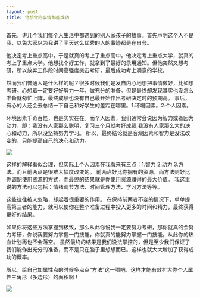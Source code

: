 ```yaml
---
layout: post
title: 他想做的事情都能成功
---
```


首先，讲几个我们每个人生活中都遇到的别人家孩子的故事。首先声明这个人不是我，以免大家以为我讲了半天这么优秀的人的事迹都是在自夸。

他决定考上重点高中，于是就真的考上了重点高中。他决定考上重点大学，就真的考上了重点大学。他想找个好工作，就拿到了最好的录用通知。但他突然又想考研，所以放弃工作段时间高强度突击考研，最后成功考上满意的学校。

然而我们普通人是什么样的呢？很多时候我们是发自内心地想把事情做好，比如想考研。心想着一定要好好努力一年，做充分的准备。但是最终却发现其实也没怎么准备就匆忙上阵，最终成绩也没有自己最开始作出考研决定时的预期高。
事后，有心的人还会去总结一下自己和好学生的差距在哪里。1.环境因素。2.个人因素。

环境因素千奇百怪，也是实实在在。而个人因素，我们通常会说因为智力或者因为动力，即：我没有人家那么聪明，复习三个月就考好成绩;我没有人家那么大的决心和动力，所以没坚持努力学习。
所以，最终结论就是客观因素和智力是没法改变的，只能提高自己的决心和动力。

<div class="row">
<div class="col-lg-12">
      <div class="thumbnail">
          <img src="{{site.img}}/method1.jpg">
      </div>
</div>
</div>

这样的解释看似合理，但实际上个人因素在我看来有三点：1.智力 2.动力 3.方法。而且前两点是很难大幅度改变的。
前两点好比你拥有的资源，而方法则好比你调配使用资源的方式，而最终的结果就是你使用资源赚得的最大价值。
我这里说的方法可以包括：情绪调节方法、时间管理方法、学习方法等等。

这些往往被人忽略，却起着很重要的作用。
在保持前两者不变的情况下，单单提高第三者的能力，就可以使你在整个准备过程中投入更多的时间和精力，最终获得更好的结果。

如果你将这些方法掌握到极致，那么从此你说我一定要努力考研，那你就真的会努力考研，你说我要努力掌握一门技能，你就真的能努力掌握一门技能。从此你的热血计划再也不会落空。
虽然最终的结果是我们没法掌控的，但是至少我们保证了我们能作出充分的准备，而不是只在脑子里想想而已。这样也就大大增加了获得成功的概率。

所以，给自己加属性点的时候多点点“方法”这一项吧，这样才能有效扩大你个人属性三角形（多边形）的面积啊！

<div class="row">
<div class="col-lg-12">
      <div class="thumbnail">
          <img src="{{site.img}}/method2.png">
      </div>
</div>
</div>


